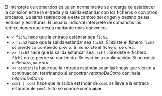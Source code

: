 El intérprete de comandos es quien normalmente se encarga de establecer la conexión entre la entrada y la salida estándar con los ficheros o con otros procesos. Se llama redirección a este cambio del origen y destino de las lecturas y escrituras. El usuario indica al intérprete de comandos las redirecciones que desea mediante unos convenios.

* `< fich1` hace que la entrada estándar sea `fich1`.
* `> fich2` hace que la salida estándar sea `fich2`. Si existe el fichero `fich2` se pierde su contenido previo. Si no existe el fichero, se crea.
* `>> fich2` hace que la salida estándar sea `fich2` . Si existe el fichero `fich2` no se pierde su contenido. Se escribe a continuación. Si no existe el fichero, se crea.
* `<< centinela` hace que la entrada estándar sean las lı́neas que vienen a continuación, terminando al encontrar *retornoDeCarro* centinela *retornoDeCarro*
* `com1 | com2` hace que la salida estándar de `com1` se lleve a la entrada estándar de `com2`. Esto se conoce como **pipe**
